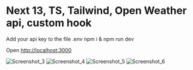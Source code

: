 # Next 13, TS, Tailwind, Open Weather api, custom hook

Add your api key to the file .env
npm i & npm run dev

Open [http://localhost:3000](http://localhost:3000)

![Screenshot_3](https://user-images.githubusercontent.com/43748738/227555623-4615fc5e-8097-48ae-b929-e165e06f61a2.jpg)
![Screenshot_4](https://user-images.githubusercontent.com/43748738/227555636-6eb2a23b-fa6a-4227-9999-79350b5ea973.jpg)
![Screenshot_5](https://user-images.githubusercontent.com/43748738/227555654-df94f5c0-8405-48ef-a9dc-46dfacd5a6ef.jpg)
![Screenshot_6](https://user-images.githubusercontent.com/43748738/227555678-8eb6068b-9512-42e2-9f0f-5844612df539.jpg)


